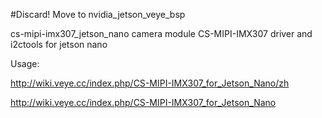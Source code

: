 #Discard!  Move to nvidia_jetson_veye_bsp

cs-mipi-imx307_jetson_nano
camera module CS-MIPI-IMX307 driver and i2ctools for jetson nano




Usage:

http://wiki.veye.cc/index.php/CS-MIPI-IMX307_for_Jetson_Nano/zh

http://wiki.veye.cc/index.php/CS-MIPI-IMX307_for_Jetson_Nano
